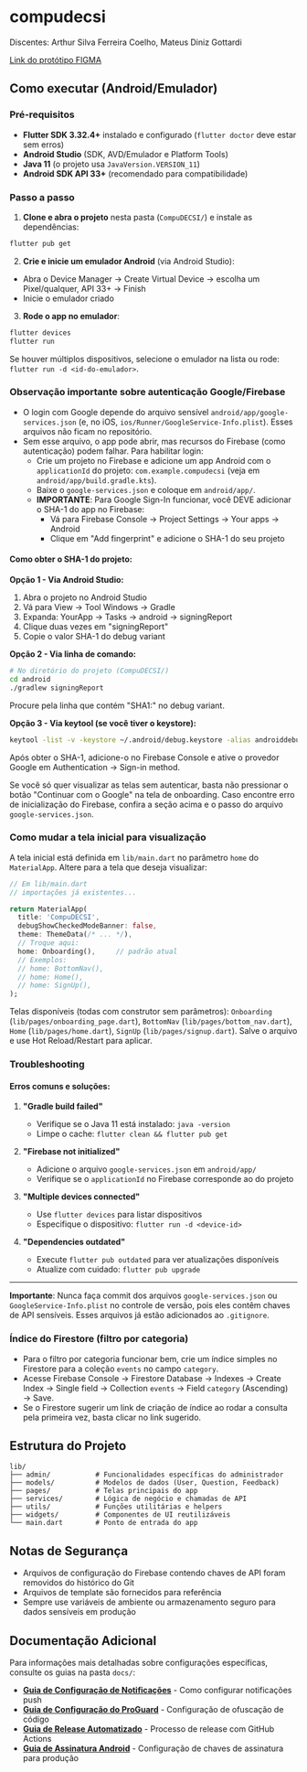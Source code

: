 # compudecsi

Discentes: Arthur Silva Ferreira Coelho, Mateus Diniz Gottardi

[Link do protótipo FIGMA](https://www.figma.com/design/VrL7db0UBdOPjbiu1UHzX2/CompuDECSI?node-id=0-1&t=F3a37Z8v0MHwGlHG-1)

## Como executar (Android/Emulador)

### Pré‑requisitos
- **Flutter SDK 3.32.4+** instalado e configurado (`flutter doctor` deve estar sem erros)
- **Android Studio** (SDK, AVD/Emulador e Platform Tools)
- **Java 11** (o projeto usa `JavaVersion.VERSION_11`)
- **Android SDK API 33+** (recomendado para compatibilidade)

### Passo a passo
1) **Clone e abra o projeto** nesta pasta (`CompuDECSI/`) e instale as dependências:
```bash
flutter pub get
```

2) **Crie e inicie um emulador Android** (via Android Studio):
- Abra o Device Manager → Create Virtual Device → escolha um Pixel/qualquer, API 33+ → Finish
- Inicie o emulador criado

3) **Rode o app no emulador**:
```bash
flutter devices
flutter run
```
Se houver múltiplos dispositivos, selecione o emulador na lista ou rode: `flutter run -d <id-do-emulador>`.

### Observação importante sobre autenticação Google/Firebase
- O login com Google depende do arquivo sensível `android/app/google-services.json` (e, no iOS, `ios/Runner/GoogleService-Info.plist`). Esses arquivos não ficam no repositório.
- Sem esse arquivo, o app pode abrir, mas recursos do Firebase (como autenticação) podem falhar. Para habilitar login:
  - Crie um projeto no Firebase e adicione um app Android com o `applicationId` do projeto: `com.example.compudecsi` (veja em `android/app/build.gradle.kts`).
  - Baixe o `google-services.json` e coloque em `android/app/`.
  - **IMPORTANTE**: Para Google Sign-In funcionar, você DEVE adicionar o SHA-1 do app no Firebase:
    - Vá para Firebase Console → Project Settings → Your apps → Android
    - Clique em "Add fingerprint" e adicione o SHA-1 do seu projeto

#### Como obter o SHA-1 do projeto:

**Opção 1 - Via Android Studio:**
1. Abra o projeto no Android Studio
2. Vá para View → Tool Windows → Gradle
3. Expanda: YourApp → Tasks → android → signingReport
4. Clique duas vezes em "signingReport"
5. Copie o valor SHA-1 do debug variant

**Opção 2 - Via linha de comando:**
```bash
# No diretório do projeto (CompuDECSI/)
cd android
./gradlew signingReport
```
Procure pela linha que contém "SHA1:" no debug variant.

**Opção 3 - Via keytool (se você tiver o keystore):**
```bash
keytool -list -v -keystore ~/.android/debug.keystore -alias androiddebugkey -storepass android -keypass android
```

Após obter o SHA-1, adicione-o no Firebase Console e ative o provedor Google em Authentication → Sign-in method.

Se você só quer visualizar as telas sem autenticar, basta não pressionar o botão "Continuar com o Google" na tela de onboarding. Caso encontre erro de inicialização do Firebase, confira a seção acima e o passo do arquivo `google-services.json`.

### Como mudar a tela inicial para visualização
A tela inicial está definida em `lib/main.dart` no parâmetro `home` do `MaterialApp`. Altere para a tela que deseja visualizar:
```dart
// Em lib/main.dart
// importações já existentes...

return MaterialApp(
  title: 'CompuDECSI',
  debugShowCheckedModeBanner: false,
  theme: ThemeData(/* ... */),
  // Troque aqui:
  home: Onboarding(),     // padrão atual
  // Exemplos:
  // home: BottomNav(),
  // home: Home(),
  // home: SignUp(),
);
```
Telas disponíveis (todas com construtor sem parâmetros): `Onboarding` (`lib/pages/onboarding_page.dart`), `BottomNav` (`lib/pages/bottom_nav.dart`), `Home` (`lib/pages/home.dart`), `SignUp` (`lib/pages/signup.dart`). Salve o arquivo e use Hot Reload/Restart para aplicar.

### Troubleshooting

#### Erros comuns e soluções:

1. **"Gradle build failed"**
   - Verifique se o Java 11 está instalado: `java -version`
   - Limpe o cache: `flutter clean && flutter pub get`

2. **"Firebase not initialized"**
   - Adicione o arquivo `google-services.json` em `android/app/`
   - Verifique se o `applicationId` no Firebase corresponde ao do projeto

3. **"Multiple devices connected"**
   - Use `flutter devices` para listar dispositivos
   - Especifique o dispositivo: `flutter run -d <device-id>`

4. **"Dependencies outdated"**
   - Execute `flutter pub outdated` para ver atualizações disponíveis
   - Atualize com cuidado: `flutter pub upgrade`

---

**Importante**: Nunca faça commit dos arquivos `google-services.json` ou `GoogleService-Info.plist` no controle de versão, pois eles contêm chaves de API sensíveis. Esses arquivos já estão adicionados ao `.gitignore`.

### Índice do Firestore (filtro por categoria)
- Para o filtro por categoria funcionar bem, crie um índice simples no Firestore para a coleção `events` no campo `category`.
- Acesse Firebase Console → Firestore Database → Indexes → Create Index → Single field → Collection `events` → Field `category` (Ascending) → Save.
- Se o Firestore sugerir um link de criação de índice ao rodar a consulta pela primeira vez, basta clicar no link sugerido.

## Estrutura do Projeto

```
lib/
├── admin/           # Funcionalidades específicas do administrador
├── models/          # Modelos de dados (User, Question, Feedback)
├── pages/           # Telas principais do app
├── services/        # Lógica de negócio e chamadas de API
├── utils/           # Funções utilitárias e helpers
├── widgets/         # Componentes de UI reutilizáveis
└── main.dart        # Ponto de entrada do app
```

## Notas de Segurança

- Arquivos de configuração do Firebase contendo chaves de API foram removidos do histórico do Git
- Arquivos de template são fornecidos para referência
- Sempre use variáveis de ambiente ou armazenamento seguro para dados sensíveis em produção

## Documentação Adicional

Para informações mais detalhadas sobre configurações específicas, consulte os guias na pasta `docs/`:

- **[Guia de Configuração de Notificações](docs/GUIA_CONFIGURACAO_NOTIFICACOES.md)** - Como configurar notificações push
- **[Guia de Configuração do ProGuard](docs/GUIA_CONFIGURACAO_PROGUARD.md)** - Configuração de ofuscação de código
- **[Guia de Release Automatizado](docs/GUIA_RELEASE_AUTOMATIZADO.md)** - Processo de release com GitHub Actions
- **[Guia de Assinatura Android](docs/GUIA_ASSINATURA_ANDROID.md)** - Configuração de chaves de assinatura para produção
